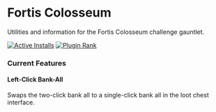 # Fortis Colosseum

Utilities and information for the Fortis Colosseum challenge gauntlet.


[![Active Installs](http://img.shields.io/endpoint?url=https://api.runelite.net/pluginhub/shields/installs/plugin/fortis-colosseum)](https://runelite.net/plugin-hub/show/fortis-colosseum)
[![Plugin Rank](http://img.shields.io/endpoint?url=https://api.runelite.net/pluginhub/shields/rank/plugin/fortis-colosseum)](https://runelite.net/plugin-hub/show/fortis-colosseum)

### Current Features

#### Left-Click Bank-All

Swaps the two-click bank all to a single-click bank all in the loot chest interface.

